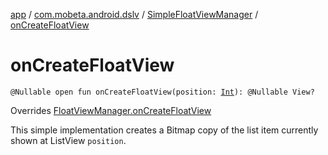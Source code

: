 [app](../../index.md) / [com.mobeta.android.dslv](../index.md) / [SimpleFloatViewManager](index.md) / [onCreateFloatView](.)

# onCreateFloatView

`@Nullable open fun onCreateFloatView(position: `[`Int`](https://kotlinlang.org/api/latest/jvm/stdlib/kotlin/-int/index.html)`): @Nullable View?`

Overrides [FloatViewManager.onCreateFloatView](../-drag-sort-list-view/-float-view-manager/on-create-float-view.md)

This simple implementation creates a Bitmap copy of the list item currently shown at ListView `position`.

